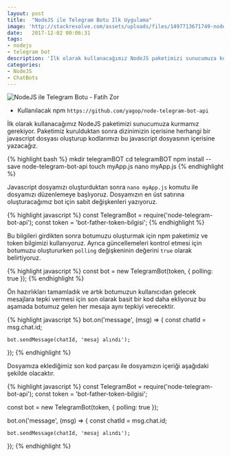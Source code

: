 ```yaml
---
layout: post
title:  "NodeJS ile Telegram Botu Ilk Uygulama"
image: 'http://stackresolve.com/assets/uploads/files/1497713671749-nodejs-telegram-bot.jpg'
date:   2017-12-02 00:06:31
tags:
- nodejs
- telegram bot
description: 'İlk olarak kullanacağımız NodeJS paketimizi sunucumuza kurmamız gerekiyor. Paketimiz kurulduktan sonra dizinimizin içerisine herhangi bir javascript dosyası oluşturup kodlarımızı bu javascript dosyasının içerisine yazacağız.'
categories:
- NodeJS
- ChatBots
---
```



<img src="http://stackresolve.com/assets/uploads/files/1497713671749-nodejs-telegram-bot.jpg" alt="NodeJS ile Telegram Botu - Fatih Zor">


- Kullanılacak npm ```https://github.com/yagop/node-telegram-bot-api```

İlk olarak kullanacağımız NodeJS paketimizi sunucumuza kurmamız gerekiyor. Paketimiz kurulduktan sonra dizinimizin içerisine herhangi bir javascript dosyası oluşturup kodlarımızı bu javascript dosyasının içerisine yazacağız.

{% highlight bash %}
mkdir telegramBOT
cd telegramBOT
npm install --save node-telegram-bot-api
touch myApp.js
nano myApp.js
{% endhighlight %}

Javascript dosyamızı oluşturduktan sonra ```nano myApp.js``` komutu ile dosyamızı düzenlemeye başlıyoruz. Dosyamızın en üst satırına oluşturacağımız bot için sabit değişkenleri yazıyoruz.


{% highlight javascript %}
const TelegramBot = require('node-telegram-bot-api');
const token = 'bot-father-token-bilgisi';
{% endhighlight %}

Bu bilgileri girdikten sonra botumuzu oluşturmak için npm paketimiz ve token bilgimizi kullanıyoruz. Ayrıca güncellemeleri kontrol etmesi için botumuzu oluştururken ```polling``` değişkeninin değerini ```true``` olarak belirtiyoruz. 

{% highlight javascript %}
const bot = new TelegramBot(token, {
    polling: true
});
{% endhighlight %}

Ön hazırlıkları tamamladık ve artık botumuzun kullanıcıdan gelecek mesajlara tepki vermesi için son olarak basit bir kod daha ekliyoruz bu aşamada botumuz gelen her mesaja aynı tepkiyi verecektir. 

{% highlight javascript %}
bot.on('message', (msg) => {
    const chatId = msg.chat.id;
  
    bot.sendMessage(chatId, 'mesaj alındı');
}); 
{% endhighlight %}

Dosyamıza eklediğimiz son kod parçası ile dosyamızın içeriği aşağıdaki şekilde olacaktır. 

{% highlight javascript %}
const TelegramBot = require('node-telegram-bot-api');
const token = 'bot-father-token-bilgisi';

const bot = new TelegramBot(token, {
    polling: true
});

bot.on('message', (msg) => {
    const chatId = msg.chat.id;
  
    bot.sendMessage(chatId, 'mesaj alındı');
}); 
{% endhighlight %}
